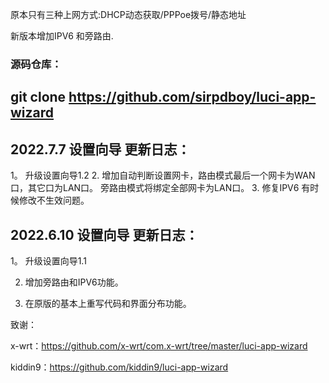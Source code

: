 

原本只有三种上网方式:DHCP动态获取/PPPoe拨号/静态地址 

新版本增加IPV6 和旁路由. 

### 源码仓库：  

## git clone  https://github.com/sirpdboy/luci-app-wizard


## 2022.7.7  设置向导 更新日志：

 1。 升级设置向导1.2 
 2.  增加自动判断设置网卡，路由模式最后一个网卡为WAN口，其它口为LAN口。 旁路由模式将绑定全部网卡为LAN口。
 3.  修复IPV6 有时候修改不生效问题。
 
 
## 2022.6.10  设置向导 更新日志：

 1。 升级设置向导1.1 
 
 2.  增加旁路由和IPV6功能。
 
 3.  在原版的基本上重写代码和界面分布功能。
 
 
 
 致谢：
 
x-wrt：https://github.com/x-wrt/com.x-wrt/tree/master/luci-app-wizard

kiddin9：https://github.com/kiddin9/luci-app-wizard
